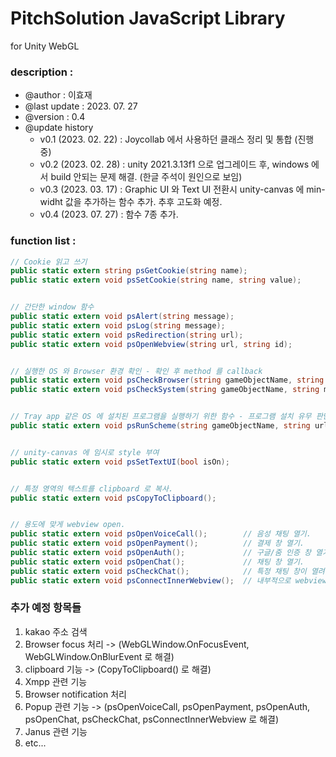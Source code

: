 # PitchSolution JavaScript Library

for Unity WebGL 

### description :

- @author : 이효재
- @last update : 2023. 07. 27
- @version : 0.4
- @update history
    * v0.1 (2023. 02. 22) : Joycollab 에서 사용하던 클래스 정리 및 통합 (진행 중)
    * v0.2 (2023. 02. 28) : unity 2021.3.13f1 으로 업그레이드 후, windows 에서 build 안되는 문제 해결. (한글 주석이 원인으로 보임)
    * v0.3 (2023. 03. 17) : Graphic UI 와 Text UI 전환시 unity-canvas 에 min-widht 값을 추가하는 함수 추가. 추후 고도화 예정.
    * v0.4 (2023. 07. 27) : 함수 7종 추가. 


### function list :

``` c#
// Cookie 읽고 쓰기
public static extern string psGetCookie(string name);
public static extern void psSetCookie(string name, string value);


// 간단한 window 함수
public static extern void psAlert(string message);
public static extern void psLog(string message);
public static extern void psRedirection(string url);
public static extern void psOpenWebview(string url, string id);


// 실행한 OS 와 Browser 환경 확인 - 확인 후 method 를 callback
public static extern void psCheckBrowser(string gameObjectName, string methodName);
public static extern void psCheckSystem(string gameObjectName, string methodName);


// Tray app 같은 OS 에 설치된 프로그램을 실행하기 위한 함수 - 프로그램 설치 유무 판단 후 method 를 callback
public static extern void psRunScheme(string gameObjectName, string url, string methodName);


// unity-canvas 에 임시로 style 부여
public static extern void psSetTextUI(bool isOn);


// 특정 영역의 텍스트를 clipboard 로 복사.
public static extern void psCopyToClipboard();


// 용도에 맞게 webview open.
public static extern void psOpenVoiceCall();        // 음성 채팅 열기.
public static extern void psOpenPayment();          // 결제 창 열기.
public static extern void psOpenAuth();             // 구글/줌 인증 창 열기.
public static extern void psOpenChat();             // 채팅 창 열기.
public static extern void psCheckChat();            // 특정 채팅 창이 열려있는지 확인.
public static extern void psConnectInnerWebview();  // 내부적으로 webview 를 열었을 때, 닫힘 또는 새로 고침 등의 기능을 연결하기 위한 함수.
```

### 추가 예정 항목들
1. kakao 주소 검색
2. Browser focus 처리 -> (WebGLWindow.OnFocusEvent, WebGLWindow.OnBlurEvent 로 해결)
3. clipboard 기능 -> (CopyToClipboard() 로 해결)
4. Xmpp 관련 기능
5. Browser notification 처리
6. Popup 관련 기능 -> (psOpenVoiceCall, psOpenPayment, psOpenAuth, psOpenChat, psCheckChat, psConnectInnerWebview 로 해결)
7. Janus 관련 기능
8. etc...